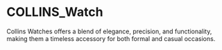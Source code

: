# COLLINS_Watch
Collins Watches offers a blend of elegance, precision, and functionality, making them a timeless accessory for both formal and casual occasions.

